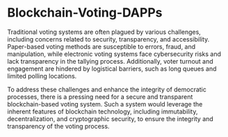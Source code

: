 # Blockchain-Voting-DAPPs

Traditional voting systems are often plagued by various challenges, including
concerns related to security, transparency, and accessibility. Paper-based voting
methods are susceptible to errors, fraud, and manipulation, while electronic
voting systems face cybersecurity risks and lack transparency in the tallying
process. Additionally, voter turnout and engagement are hindered by logistical
barriers, such as long queues and limited polling locations.

To address these challenges and enhance the integrity of democratic processes,
there is a pressing need for a secure and transparent blockchain-based voting
system. Such a system would leverage the inherent features of blockchain
technology, including immutability, decentralization, and cryptographic security,
to ensure the integrity and transparency of the voting process.
